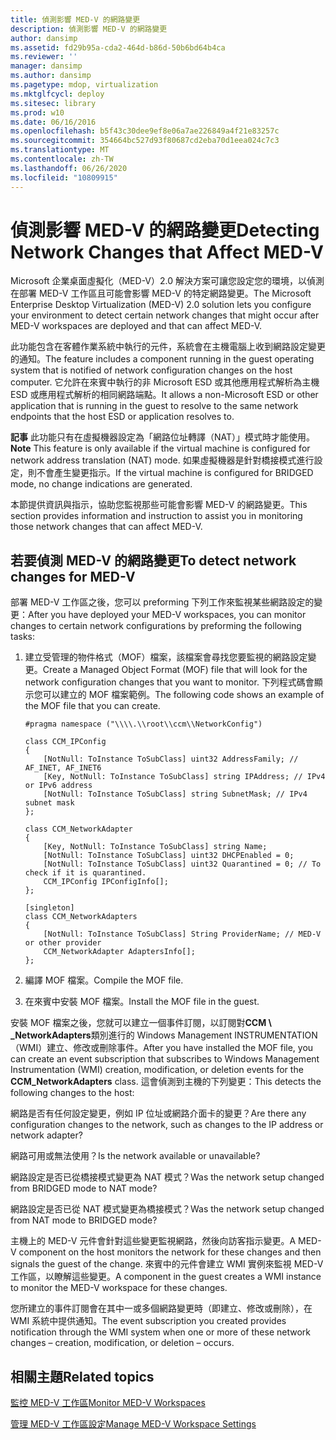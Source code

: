 ```yaml
---
title: 偵測影響 MED-V 的網路變更
description: 偵測影響 MED-V 的網路變更
author: dansimp
ms.assetid: fd29b95a-cda2-464d-b86d-50b6bd64b4ca
ms.reviewer: ''
manager: dansimp
ms.author: dansimp
ms.pagetype: mdop, virtualization
ms.mktglfcycl: deploy
ms.sitesec: library
ms.prod: w10
ms.date: 06/16/2016
ms.openlocfilehash: b5f43c30dee9ef8e06a7ae226849a4f21e83257c
ms.sourcegitcommit: 354664bc527d93f80687cd2eba70d1eea024c7c3
ms.translationtype: MT
ms.contentlocale: zh-TW
ms.lasthandoff: 06/26/2020
ms.locfileid: "10809915"
---
```

# <span data-ttu-id="aa80a-103">偵測影響 MED-V 的網路變更</span><span class="sxs-lookup"><span data-stu-id="aa80a-103">Detecting Network Changes that Affect MED-V</span></span>


<span data-ttu-id="aa80a-104">Microsoft 企業桌面虛擬化（MED-V）2.0 解決方案可讓您設定您的環境，以偵測在部署 MED-V 工作區且可能會影響 MED-V 的特定網路變更。</span><span class="sxs-lookup"><span data-stu-id="aa80a-104">The Microsoft Enterprise Desktop Virtualization (MED-V) 2.0 solution lets you configure your environment to detect certain network changes that might occur after MED-V workspaces are deployed and that can affect MED-V.</span></span>

<span data-ttu-id="aa80a-105">此功能包含在客體作業系統中執行的元件，系統會在主機電腦上收到網路設定變更的通知。</span><span class="sxs-lookup"><span data-stu-id="aa80a-105">The feature includes a component running in the guest operating system that is notified of network configuration changes on the host computer.</span></span> <span data-ttu-id="aa80a-106">它允許在來賓中執行的非 Microsoft ESD 或其他應用程式解析為主機 ESD 或應用程式解析的相同網路端點。</span><span class="sxs-lookup"><span data-stu-id="aa80a-106">It allows a non-Microsoft ESD or other application that is running in the guest to resolve to the same network endpoints that the host ESD or application resolves to.</span></span>

<span data-ttu-id="aa80a-107">**記事** 此功能只有在虛擬機器設定為「網路位址轉譯（NAT）」模式時才能使用。</span><span class="sxs-lookup"><span data-stu-id="aa80a-107">**Note** This feature is only available if the virtual machine is configured for network address translation (NAT) mode.</span></span> <span data-ttu-id="aa80a-108">如果虛擬機器是針對橋接模式進行設定，則不會產生變更指示。</span><span class="sxs-lookup"><span data-stu-id="aa80a-108">If the virtual machine is configured for BRIDGED mode, no change indications are generated.</span></span>

 

<span data-ttu-id="aa80a-109">本節提供資訊與指示，協助您監視那些可能會影響 MED-V 的網路變更。</span><span class="sxs-lookup"><span data-stu-id="aa80a-109">This section provides information and instruction to assist you in monitoring those network changes that can affect MED-V.</span></span>

## <span data-ttu-id="aa80a-110">若要偵測 MED-V 的網路變更</span><span class="sxs-lookup"><span data-stu-id="aa80a-110">To detect network changes for MED-V</span></span>


<span data-ttu-id="aa80a-111">部署 MED-V 工作區之後，您可以 preforming 下列工作來監視某些網路設定的變更：</span><span class="sxs-lookup"><span data-stu-id="aa80a-111">After you have deployed your MED-V workspaces, you can monitor changes to certain network configurations by preforming the following tasks:</span></span>

1. <span data-ttu-id="aa80a-112">建立受管理的物件格式（MOF）檔案，該檔案會尋找您要監視的網路設定變更。</span><span class="sxs-lookup"><span data-stu-id="aa80a-112">Create a Managed Object Format (MOF) file that will look for the network configuration changes that you want to monitor.</span></span> <span data-ttu-id="aa80a-113">下列程式碼會顯示您可以建立的 MOF 檔案範例。</span><span class="sxs-lookup"><span data-stu-id="aa80a-113">The following code shows an example of the MOF file that you can create.</span></span>

   ``` syntax
   #pragma namespace ("\\\\.\\root\\ccm\\NetworkConfig")

   class CCM_IPConfig
   {
       [NotNull: ToInstance ToSubClass] uint32 AddressFamily; // AF_INET, AF_INET6
       [Key, NotNull: ToInstance ToSubClass] string IPAddress; // IPv4 or IPv6 address
       [NotNull: ToInstance ToSubClass] string SubnetMask; // IPv4 subnet mask
   };

   class CCM_NetworkAdapter
   {
       [Key, NotNull: ToInstance ToSubClass] string Name;
       [NotNull: ToInstance ToSubClass] uint32 DHCPEnabled = 0; 
       [NotNull: ToInstance ToSubClass] uint32 Quarantined = 0; // To check if it is quarantined.
       CCM_IPConfig IPConfigInfo[];
   };

   [singleton]
   class CCM_NetworkAdapters
   {
       [NotNull: ToInstance ToSubClass] String ProviderName; // MED-V or other provider
       CCM_NetworkAdapter AdaptersInfo[];
   };
   ```

2. <span data-ttu-id="aa80a-114">編譯 MOF 檔案。</span><span class="sxs-lookup"><span data-stu-id="aa80a-114">Compile the MOF file.</span></span>

3. <span data-ttu-id="aa80a-115">在來賓中安裝 MOF 檔案。</span><span class="sxs-lookup"><span data-stu-id="aa80a-115">Install the MOF file in the guest.</span></span>

<span data-ttu-id="aa80a-116">安裝 MOF 檔案之後，您就可以建立一個事件訂閱，以訂閱對**CCM \ _NetworkAdapters**類別進行的 Windows Management INSTRUMENTATION （WMI）建立、修改或刪除事件。</span><span class="sxs-lookup"><span data-stu-id="aa80a-116">After you have installed the MOF file, you can create an event subscription that subscribes to Windows Management Instrumentation (WMI) creation, modification, or deletion events for the **CCM\_NetworkAdapters** class.</span></span> <span data-ttu-id="aa80a-117">這會偵測到主機的下列變更：</span><span class="sxs-lookup"><span data-stu-id="aa80a-117">This detects the following changes to the host:</span></span>

<span data-ttu-id="aa80a-118">網路是否有任何設定變更，例如 IP 位址或網路介面卡的變更？</span><span class="sxs-lookup"><span data-stu-id="aa80a-118">Are there any configuration changes to the network, such as changes to the IP address or network adapter?</span></span>

<span data-ttu-id="aa80a-119">網路可用或無法使用？</span><span class="sxs-lookup"><span data-stu-id="aa80a-119">Is the network available or unavailable?</span></span>

<span data-ttu-id="aa80a-120">網路設定是否已從橋接模式變更為 NAT 模式？</span><span class="sxs-lookup"><span data-stu-id="aa80a-120">Was the network setup changed from BRIDGED mode to NAT mode?</span></span>

<span data-ttu-id="aa80a-121">網路設定是否已從 NAT 模式變更為橋接模式？</span><span class="sxs-lookup"><span data-stu-id="aa80a-121">Was the network setup changed from NAT mode to BRIDGED mode?</span></span>

<span data-ttu-id="aa80a-122">主機上的 MED-V 元件會針對這些變更監視網路，然後向訪客指示變更。</span><span class="sxs-lookup"><span data-stu-id="aa80a-122">A MED-V component on the host monitors the network for these changes and then signals the guest of the change.</span></span> <span data-ttu-id="aa80a-123">來賓中的元件會建立 WMI 實例來監視 MED-V 工作區，以瞭解這些變更。</span><span class="sxs-lookup"><span data-stu-id="aa80a-123">A component in the guest creates a WMI instance to monitor the MED-V workspace for these changes.</span></span>

<span data-ttu-id="aa80a-124">您所建立的事件訂閱會在其中一或多個網路變更時（即建立、修改或刪除），在 WMI 系統中提供通知。</span><span class="sxs-lookup"><span data-stu-id="aa80a-124">The event subscription you created provides notification through the WMI system when one or more of these network changes – creation, modification, or deletion – occurs.</span></span>

## <span data-ttu-id="aa80a-125">相關主題</span><span class="sxs-lookup"><span data-stu-id="aa80a-125">Related topics</span></span>


[<span data-ttu-id="aa80a-126">監控 MED-V 工作區</span><span class="sxs-lookup"><span data-stu-id="aa80a-126">Monitor MED-V Workspaces</span></span>](monitor-med-v-workspaces.md)

[<span data-ttu-id="aa80a-127">管理 MED-V 工作區設定</span><span class="sxs-lookup"><span data-stu-id="aa80a-127">Manage MED-V Workspace Settings</span></span>](manage-med-v-workspace-settings.md)

 

 





